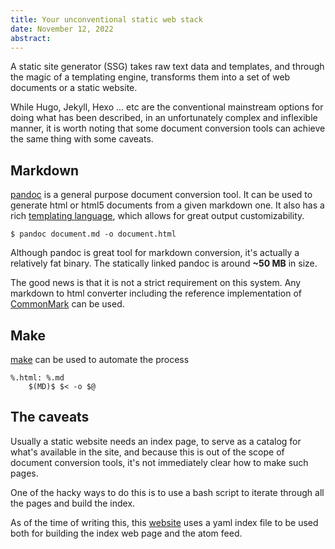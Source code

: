 ```yaml
---
title: Your unconventional static web stack
date: November 12, 2022
abstract: 
---
```


A static site generator (SSG) takes raw text data and templates, and through the magic of a templating engine, transforms them into a set of web documents or a static website.

While Hugo, Jekyll, Hexo ... etc are the conventional mainstream options for doing what has been described, in an unfortunately complex and inflexible manner, it is worth noting that some document conversion tools can achieve the same thing with some caveats.

## Markdown
[pandoc](https://pandoc.org) is a general purpose document conversion tool. It can be used to generate html or html5 documents from a given markdown one. It also has a rich [templating language](https://pandoc.org/MANUAL.html#template-syntax), which allows for great output customizability.
```
$ pandoc document.md -o document.html
```

Although pandoc is great tool for markdown conversion, it's actually a relatively fat binary. The statically linked pandoc is around **~50 MB** in size.

The good news is that it is not a strict requirement on this system. Any markdown to html converter including the reference implementation of [CommonMark](https://github.com/commonmark/cmark) can be used.

## Make
[make](https://www.gnu.org/software/make/) can be used to automate the process
```
%.html: %.md
	$(MD)$ $< -o $@
```

## The caveats
Usually a static website needs an index page, to serve as a catalog for what's available in the site, and because this is out of the scope of document conversion tools, it's not immediately clear how to make such pages.

One of the hacky ways to do this is to use a bash script to iterate through all the pages and build the index.

As of the time of writing this, this [website](https://github.com/blocr/www) uses a yaml index file to be used both for building the index web page and the atom feed.
